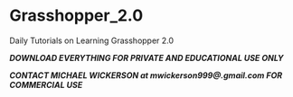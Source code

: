 # Grasshopper_2.0
Daily Tutorials on Learning Grasshopper 2.0

***DOWNLOAD EVERYTHING FOR PRIVATE AND EDUCATIONAL USE ONLY***

***CONTACT MICHAEL WICKERSON at mwickerson999@.gmail.com FOR COMMERCIAL USE***
